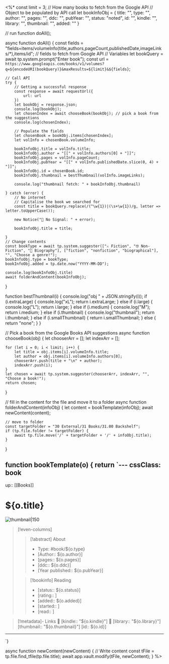 <%*
const limit = 3; // How many books to fetch from the Google API
// Object to be populated by API call
let bookInfoObj = {
    title: "",
    type: "",
    author: "",
    pages: "",
    ddc: "",
    pubYear: "",
    status: "noted",
    id: "",
    kindle: "",
    library: "",
    thumbnail: "",
    added: ""
}

// run function
doAll();

async function doAll() {
    const fields = "fields=items/volumeInfo(title,authors,pageCount,publishedDate,imageLinks/\*),items/id"; // fields to fetch from Google API
    // Variables
    let bookQuery = await tp.system.prompt("Enter book");
    const url = `https://www.googleapis.com/books/v1/volumes?q=${encodeURI(bookQuery)}&maxResults=${limit}&${fields}`;

	// Call API
    try {
        // Getting a successful response
        const response = await requestUrl({
            url: url
        })
        let bookObj = response.json;
        console.log(bookObj);
        let chosenIndex = await chooseBook(bookObj); // pick a book from the suggestions
        console.log(chosenIndex);

        // Populate the fields
        let chosenBook = bookObj.items[chosenIndex];
        let volInfo = chosenBook.volumeInfo;

        bookInfoObj.title = volInfo.title;
        bookInfoObj.author = "[[" + volInfo.authors[0] + "]]";
        bookInfoObj.pages = volInfo.pageCount;
        bookInfoObj.pubYear = "[[" + volInfo.publishedDate.slice(0, 4) + "]]";
        bookInfoObj.id = chosenBook.id;
        bookInfoObj.thumbnail = bestThumbnail(volInfo.imageLinks);

        console.log("thumbnail fetch: " + bookInfoObj.thumbnail)

    } catch (error) {
        // No internet
        // Capitalise the book we searched for
        const title = bookQuery.replace(/(^\w{1})|(\s+\w{1})/g, letter => letter.toUpperCase());

        new Notice("📶 No Signal: " + error);

        bookInfoObj.title = title;

    }
    // Change contents
    const bookType = await tp.system.suggester(["⚔️ Fiction", "🤓 Non-Fiction", "👤 Biography"], ["fiction", "nonfiction", "biographical"], "", "Choose a genre!");
    bookInfoObj.type = bookType;
    bookInfoObj.added = tp.date.now("YYYY-MM-DD");

    console.log(bookInfoObj.title)
    await folderAndContent(bookInfoObj);
}

function bestThumbnail(i) {
    console.log("obj " + JSON.stringify(i));
    if (i.extraLarge) {
        console.log("xL");
        return i.extraLarge;
    } else if (i.large) {
        console.log("L");
        return i.large;
    } else if (i.medium) {
        console.log("M");
        return i.medium;
    } else if (i.thumbnail) {
        console.log("thumbnail");
        return i.thumbnail;
    } else if (i.smallThumbnail) {
        return i.smallThumbnail;
    } else {
        return "none";
    }
}

// Pick a book from the Google Books API suggestions
async function chooseBook(obj) {
    let chooserArr = [];
    let indexArr = [];

    for (let i = 0; i < limit; i++) {
        let title = obj.items[i].volumeInfo.title;
        let author = obj.items[i].volumeInfo.authors[0];
        chooserArr.push(title + "\n" + author);
        indexArr.push(i);
    }
    let chosen = await tp.system.suggester(chooserArr, indexArr, "", "Choose a book!");
    return chosen;
}

// fill in the content for the file and move it to a folder
async function folderAndContent(infoObj) {
    let content = bookTemplate(infoObj);
    await newContent(content);

    // move to folder
    const targetFolder = "30 External/31 Books/31.00 Backshelf";
    if (tp.file.folder != targetFolder) {
        await tp.file.move('/' + targetFolder + '/' + infoObj.title);
    }
}

function bookTemplate(o) {
    return `---
cssClass: book
---

up:: [[Books]]

# ${o.title}

![thumbnail|150](${o.thumbnail})

> [!even-columns]
>
> > [!abstract] About
> >
> > - Type: #book/${o.type}
> > - [Author:: ${o.author}]
> > - [pages:: ${o.pages}]
> > - [ddc:: ${o.ddc}]
> > - [Year published:: ${o.pubYear}]
>
> > [!bookinfo] Reading
> >
> > - [status:: ${o.status}]
> > - [rating:: ]
> > - [added:: ${o.added}]
> > - [started:: ]
> > - [read:: ]

> [!metadata]- Links
> 🛒 [kindle:: "${o.kindle}"]
> 🏫 [library:: "${o.library}"] 
> [thumbnail:: "${o.thumbnail}"] 
> [id:: ${o.id}]

***
`}

async function newContent(newContent) {
    // Write content
    const tFile = tp.file.find_tfile(tp.file.title);
    await app.vault.modify(tFile, newContent);
}
%>
